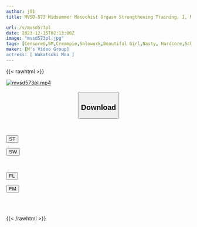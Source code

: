 ```yaml
---
author: j91
title: MVSD-573 Midsummer Masochist Orgasm Strengthening Training, I, Moa Wakatsuki, Have Learned The Joy Of Masochism By Being Teased And Raped Day In And Day Out By My Power-harassed Seniors.

url: /v/mvsd573pl
date: 2023-12-15T02:13:00Z
image: "mvsd573pl.jpg"
tags: [Censored,SM,Creampie,Solowork,Beautiful Girl,Nasty, Hardcore,School Swimsuit	 ]
maker: [M's Video Group]
actress: [ Wakatsuki Moa ]
---
```



{{< rawhtml >}}

<div class="video" data-videoid="vlzxkVKxbOf4399">
    <a href="javascript:;">
        <img src="/v/mvsd573pl/mvsd573pl.jpg" width="WIDTH" height="HEIGHT" alt="mvsd573pl.mp4" loading="lazy">
    </a>
</div>

<script type="text/javascript" src="https://j91.asia/asset/on-demand-st.js"></script>

<br>
  <link rel="stylesheet" href="https://j91.asia/asset/bs5.css">
  
  <center>
  <button class="btn btn-primary" type="button" data-bs-toggle="collapse" data-bs-target=".multi-collapse" aria-expanded="false" aria-controls="multiCollapseExample1 multiCollapseExample2"><h2>Download</h2></button></center>
</p>
<div class="row">
  <div class="col">
    <div class="collapse multi-collapse" id="multiCollapseExample1">
      <div class="card card-body">
	      	      <br>
<div class="buttons">  
<p><a href="https://streamtape.to/v/vlzxkVKxbOf4399" target="_blank"><button class="btn-hover color-3"><i class="fa fa-download"></i> ST</button></a></p>
<p><a href="https://flaswish.com/4ft7alld55e5" target="_blank"><button class="btn-hover color-2"><i class="fa fa-download"></i> SW</button></a></p></div>
    </div>
  </div>
</div>
  <div class="col">
    <div class="collapse multi-collapse" id="multiCollapseExample2">
      <div class="card card-body">
	      <br>
<div class="buttons">
<p><a href="javascript:;" target="_blank"><button class="btn-hover color-9"><i class="fa fa-download"></i> FL</button></a></p>
<p><a href="javascript:;" target="_blank"><button class="btn-hover color-8"><i class="fa fa-download"></i> FM</button></a></p></div>
<br><br>
      </div>
    </div>
  </div>
</div>

{{< /rawhtml >}}